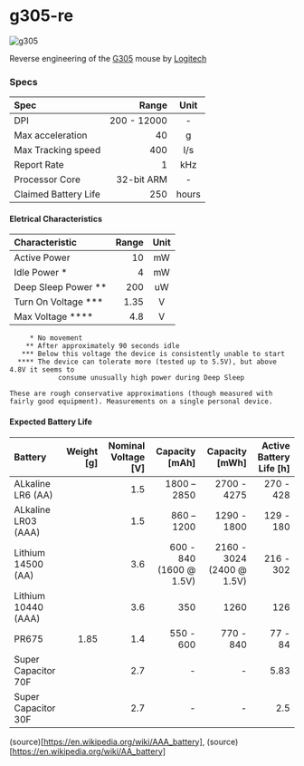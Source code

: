 # g305-re

![g305](https://resource.logitechg.com/e_trim/w_652,ar_4:3,c_limit,q_auto:best,f_auto/w_692,h_519,c_lpad,b_rgb:2f3132,dpr_auto/content/dam/gaming/en/products/g305/g305-gallery-1.png?v=1)

Reverse engineering of the [G305](https://www.logitechg.com/en-us/products/gaming-mice/g305-lightspeed-wireless-gaming-mouse.910-005280.html) mouse by [Logitech](https://www.logitech.com/en-us)

### Specs

| Spec | Range | Unit |
|:--|--:|:-:|
| DPI | 200 - 12000 | - |
| Max acceleration | 40 | g |
| Max Tracking speed | 400 | I/s |
| Report Rate | 1 | kHz |
| Processor Core | 32-bit ARM | - |
| Claimed Battery Life | 250 | hours |

#### Eletrical Characteristics


| Characteristic | Range | Unit |
|:--|--:|:-:|
| Active Power | 10 | mW |
| Idle Power * | 4 | mW |
| Deep Sleep Power ** | 200 | uW |
| Turn On Voltage *** | 1.35 | V |
| Max Voltage **** | 4.8 | V |

```
     * No movement
    ** After approximately 90 seconds idle 
   *** Below this voltage the device is consistently unable to start
  **** The device can tolerate more (tested up to 5.5V), but above 4.8V it seems to
            consume unusually high power during Deep Sleep
```
`These are rough conservative approximations (though measured with fairly good equipment). Measurements on a single personal device.`

#### Expected Battery Life

| Battery | Weight [g] | Nominal Voltage [V] | Capacity [mAh] | Capacity [mWh] | Active Battery Life [h] |
|:--|--:|--:|--:|--:|--:|
| ALkaline LR6 (AA) | | 1.5 | 1800 – 2850 | 2700 - 4275 | 270 - 428 |
| ALkaline LR03 (AAA) | | 1.5 | 860 – 1200 | 1290 - 1800 | 129 - 180 |
| Lithium 14500 (AA) | | 3.6 | 600 - 840 (1600 @ 1.5V) | 2160 - 3024 (2400 @ 1.5V) | 216 - 302 |
| Lithium 10440 (AAA) | | 3.6 | 350 | 1260 | 126 |
| PR675 | 1.85 | 1.4 | 550 - 600 | 770 - 840 | 77 - 84 |
| Super Capacitor 70F | | 2.7 | - | - | 5.83 |
| Super Capacitor 30F | | 2.7 | - | - | 2.5 |
(source)[https://en.wikipedia.org/wiki/AAA_battery], (source)[https://en.wikipedia.org/wiki/AA_battery]

